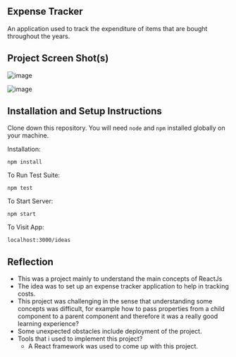 ## Expense Tracker

An application used to track the expenditure of items that are bought throughout the years.

## Project Screen Shot(s)   

![image](https://user-images.githubusercontent.com/89376826/191764887-8b62be74-9bd6-42d4-9bb2-39562c76d367.png)

![image](https://user-images.githubusercontent.com/89376826/191765193-2b4e9a89-e3ee-4a55-a97f-cda004d209a6.png)

## Installation and Setup Instructions 

Clone down this repository. You will need `node` and `npm` installed globally on your machine.  

Installation:

`npm install`  

To Run Test Suite:  

`npm test`  

To Start Server:

`npm start`  

To Visit App:

`localhost:3000/ideas`  

## Reflection

  - This was a project mainly to understand the main concepts of ReactJs 
  - The idea was to set up an expense tracker application to help in tracking costs.
  - This project was challenging in the sense that understanding some concepts was difficult, for  example how to pass properties from a child component to a parent component and therefore it was a really good learning experience?
  - Some unexpected obstacles include deployment of the project.
  - Tools that i used to implement this project?
      - A React framework was used to come up with this project. 

